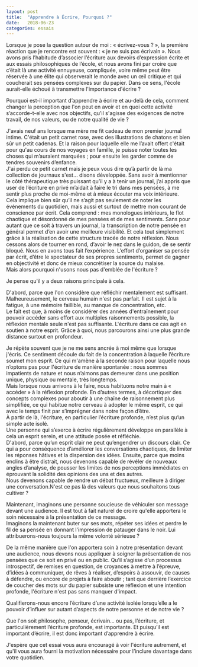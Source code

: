 ```yaml
---
layout: post
title:  "Apprendre à Écrire, Pourquoi ?"
date:   2018-06-23
categories: essais
---
```


Lorsque je pose la question autour de moi : « écrivez-vous ? », la première réaction que je rencontre est souvent : « je ne suis pas écrivain ».
Nous avons pris l’habitude d’associer l’écriture aux devoirs d’expression écrite et aux essais philosophiques de l’école, et nous avons fini par croire que c’était là une activité ennuyeuse, compliquée, voire même peut être réservée à une élite qui observerait le monde avec un œil critique et qui coucherait ses pensées complexes sur du papier. Dans ce sens, l'école aurait-elle échoué à transmettre l'importance d'écrire ?
 
Pourquoi est-il important d’apprendre à écrire et au-delà de cela, comment changer la perception que l'on peut en avoir et en quoi cette activité s’accorde-t-elle avec nos objectifs, qu'il s'agisse des exigences de notre travail, de nos valeurs, ou de notre qualité de vie ? 
 
J'avais neuf ans lorsque ma mère me fit cadeau de mon premier journal intime. C'était un petit carnet rose, avec des illustrations de chatons et bien sûr un petit cadenas. Et la raison pour laquelle elle me l’avait offert c'était pour qu'au cours de nos voyages en famille, je puisse noter toutes les choses qui m’auraient marquées ; pour ensuite les garder comme de tendres souvenirs d’enfance.  
J'ai perdu ce petit carnet mais je peux vous dire qu’à partir de là ma collection de journaux s'est… disons développée.
Sans avoir à mentionner le côté thérapeutique très puissant qu’il y a à tenir un journal, j’ai appris que user de l’écriture en privé m’aidait à faire le tri dans mes pensées, à me sentir plus proche de moi-même et à mieux écouter ma voix intérieure.  
Cela implique bien sûr qu’il ne s’agit pas seulement de noter les événements du quotidien, mais aussi et surtout de mettre mon courant de conscience par écrit. Cela comprend : mes monologues intérieurs, le flot chaotique et désordonné de mes pensées et de mes sentiments.
Sans pour autant que ce soit à travers un journal, la transcription de notre pensée en général permet d’en avoir une meilleure visibilité. Et cela tout simplement grâce à la réalisation de cette structure tracée de notre réflexion.
Nous cessons alors de tourner en rond, d’avoir le nez dans le guidon, de se sentir bloqué. Nous en avons tous fait l’expérience.
L’effort d’organiser sa pensée par écrit, d’être le spectateur de ses propres sentiments, permet de gagner en objectivité et donc de mieux concrétiser la source du malaise.  
Mais alors pourquoi n'usons nous pas d'emblée de l'écriture ?

Je pense qu'il y a deux raisons principale à cela.  

D'abord, parce que l'on considère que réfléchir mentalement est suffisant. Malheureusement, le cerveau humain n'est pas parfait. Il est sujet à la fatigue, à une mémoire faillible, au manque de concentration, etc.  
Le fait est que, à moins de considérer des années d'entraînement pour pouvoir accéder sans effort aux multiples raisonnements possible, la réflexion mentale seule n'est pas suffisante. L'écriture dans ce cas agit en soutien à notre esprit. Grâce à quoi, nous parcourons ainsi une plus grande distance surtout en profondeur. 
 
Je répète souvent que je ne me sens ancrée à moi même que lorsque j'écris. Ce sentiment découle du fait de la concentration à laquelle l’écriture soumet mon esprit. Ce qui m'amène à la seconde raison pour laquelle nous n’optons pas pour l'écriture de manière spontanée : nous sommes impatients de nature et nous n’aimons pas demeurer dans une position unique, physique ou mentale, très longtemps.   
Mais lorsque nous arrivons à le faire, nous habituons notre main à « accéder » à la réflexion profonde. En d’autres termes, à décortiquer des concepts complexes pour aboutir à une chaîne de raisonnement plus simplifiée, ce qui habitue notre cerveau à adopter le même esprit, ce qui avec le temps finit par s’imprégner dans notre façon d’être.  
À partir de là, l'écriture, en particulier l’écriture profonde, n’est plus qu’un simple acte isolé.  
Une personne qui s’exerce à écrire régulièrement développe en parallèle à cela un esprit serein, et une attitude posée et réfléchie.  
D'abord, parce qu’un esprit clair ne peut qu’engendrer un discours clair. Ce qui a pour conséquence d’améliorer les conversations chaotiques, de limiter les réponses hâtives et la dispersion des idées. Ensuite, parce que moins enclins à être distrait, nous devenons capable de révéler de nouveaux angles d’analyse, de pousser les limites de nos perceptions immédiates en éprouvant la solidité des opinions des uns et des autres.  
Nous devenons capable de rendre un débat fructueux, meilleure à diriger une conversation.N'est ce pas là des valeurs que nous souhaitons tous cultiver ? 
 
Maintenant, imaginons une personne soucieuse de véhiculer son message devant une audience. Il est tout à fait naturel de croire qu'elle apportera le soin nécessaire à la présentation de ce message.  
Imaginons la maintenant buter sur ses mots, répéter ses idées et perdre le fil de sa pensée en donnant l'impression de patauger dans le noir. Lui attribuerons-nous toujours la même volonté sérieuse ? 
 
De la même manière que l'on apportera soin à notre présentation devant une audience, nous devons nous appliquer à soigner la présentation de nos pensées que ce soit en privé ou en public. Qu’il s’agisse d’un processus introspectif, de remises en question, de croyances à mettre à l’épreuve, d’idées à communiquer, de rêves à réaliser, d’espoirs à assouvir, de causes à défendre, ou encore de projets à faire aboutir ; tant que derrière l’exercice de coucher des mots sur du papier subsiste une réflexion et une intention profonde, l'écriture n'est pas sans manquer d'impact. 
 
Qualifierons-nous encore l’écriture d’une activité isolée lorsqu’elle a le pouvoir d’influer sur autant d’aspects de notre personne et de notre vie ?
 
Que l'on soit philosophe, penseur, écrivain… ou pas, l’écriture, et particulièrement l’écriture profonde, est importante. Et puisqu’il est important d’écrire, il est donc important d’apprendre à écrire. 
 
J'espère que cet essai vous aura encouragé à voir l'écriture autrement, et qu'il vous aura fourni la motivation nécessaire pour l’inclure davantage dans votre quotidien.
